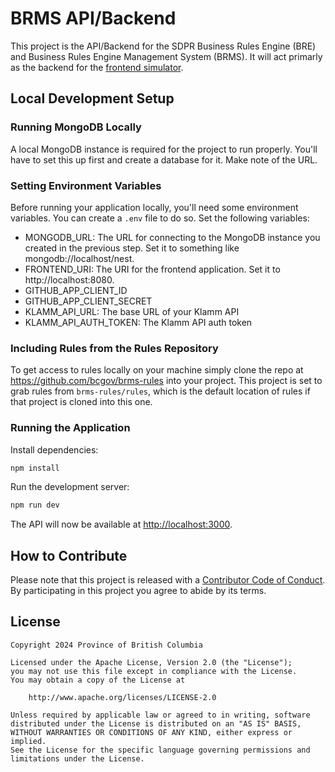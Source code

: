# BRMS API/Backend

This project is the API/Backend for the SDPR Business Rules Engine (BRE) and Business Rules Engine Management System (BRMS). It will act primarly as the backend for the [frontend simulator](https://github.com/bcgov/brms-simulator-frontend).

## Local Development Setup

### Running MongoDB Locally

A local MongoDB instance is required for the project to run properly. You'll have to set this up first and create a database for it. Make note of the URL.

### Setting Environment Variables

Before running your application locally, you'll need some environment variables. You can create a `.env` file to do so. Set the following variables:

- MONGODB_URL: The URL for connecting to the MongoDB instance you created in the previous step. Set it to something like mongodb://localhost/nest.
- FRONTEND_URI: The URI for the frontend application. Set it to http://localhost:8080.
- GITHUB_APP_CLIENT_ID
- GITHUB_APP_CLIENT_SECRET
- KLAMM_API_URL: The base URL of your Klamm API
- KLAMM_API_AUTH_TOKEN: The Klamm API auth token

### Including Rules from the Rules Repository

To get access to rules locally on your machine simply clone the repo at https://github.com/bcgov/brms-rules into your project. This project is set to grab rules from `brms-rules/rules`, which is the default location of rules if that project is cloned into this one.

### Running the Application

Install dependencies:

```bash
npm install
```

Run the development server:

```bash
npm run dev
```

The API will now be available at [http://localhost:3000](http://localhost:3000).

## How to Contribute

Please note that this project is released with a [Contributor Code of Conduct](CODE_OF_CONDUCT.md). By participating in this project you agree to abide by its terms.

## License

```
Copyright 2024 Province of British Columbia

Licensed under the Apache License, Version 2.0 (the "License");
you may not use this file except in compliance with the License.
You may obtain a copy of the License at

    http://www.apache.org/licenses/LICENSE-2.0

Unless required by applicable law or agreed to in writing, software
distributed under the License is distributed on an "AS IS" BASIS,
WITHOUT WARRANTIES OR CONDITIONS OF ANY KIND, either express or implied.
See the License for the specific language governing permissions and
limitations under the License.
```
